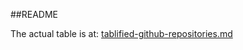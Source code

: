 ##README

The actual table is at: [tablified-github-repositories.md](tablified-github-repositories.md)
